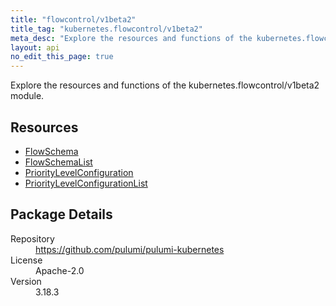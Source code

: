 ```yaml
---
title: "flowcontrol/v1beta2"
title_tag: "kubernetes.flowcontrol/v1beta2"
meta_desc: "Explore the resources and functions of the kubernetes.flowcontrol/v1beta2 module."
layout: api
no_edit_this_page: true
---
```


<!-- WARNING: this file was generated by Pulumi Docs Generator. -->
<!-- Do not edit by hand unless you're certain you know what you are doing! -->

Explore the resources and functions of the kubernetes.flowcontrol/v1beta2 module.

<h2 id="resources">Resources</h2>
<ul class="api">
    <li><a href="flowschema" title="FlowSchema"><span class="api-symbol api-symbol--resource"></span>FlowSchema</a></li>
    <li><a href="flowschemalist" title="FlowSchemaList"><span class="api-symbol api-symbol--resource"></span>FlowSchemaList</a></li>
    <li><a href="prioritylevelconfiguration" title="PriorityLevelConfiguration"><span class="api-symbol api-symbol--resource"></span>PriorityLevelConfiguration</a></li>
    <li><a href="prioritylevelconfigurationlist" title="PriorityLevelConfigurationList"><span class="api-symbol api-symbol--resource"></span>PriorityLevelConfigurationList</a></li>
</ul>

<h2 id="package-details">Package Details</h2>
<dl class="package-details">
	<dt>Repository</dt>
	<dd><a href="https://github.com/pulumi/pulumi-kubernetes">https://github.com/pulumi/pulumi-kubernetes</a></dd>
	<dt>License</dt>
	<dd>Apache-2.0</dd>
	<dt>Version</dt>
	<dd>3.18.3</dd>
</dl>

